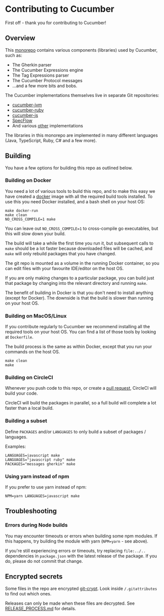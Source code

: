# Contributing to Cucumber

First off - thank you for contributing to Cucumber!

## Overview

This [monorepo](https://gomonorepo.org/) contains various components (libraries)
used by Cucumber, such as:

* The Gherkin parser
* The Cucumber Expressions engine
* The Tag Expressions parser
* The Cucumber Protocol messages
* ...and a few more bits and bobs.

The Cucumber implementations themselves live in separate Git repositories:

* [cucumber-jvm](https://github.com/cucumber/cucumber-jvm)
* [cucumber-ruby](https://github.com/cucumber/cucumber-ruby)
* [cucumber-js](https://github.com/cucumber/cucumber-js)
* [SpecFlow](https://github.com/techtalk/SpecFlow)
* And various [other](https://cucumber.io/docs/installation/) implementations

The libraries in this monorepo are implemented in many different languages
(Java, TypeScript, Ruby, C# and a few more).

## Building

You have a few options for building this repo as outlined below.

### Building on Docker

You need a lot of various tools to build this repo, and to make this easy we have
created a [docker](https://www.docker.com/) image with all the required build tools
installed. To use this you need Docker installed, and a bash shell on your host OS:

```
make docker-run
make clean
NO_CROSS_COMPILE=1 make
```

You can leave out `NO_CROSS_COMPILE=1` to cross-compile go executables, but this
will slow down your build.

The build will take a while the first time you run it, but subsequent calls to `make`
should be a lot faster because downloaded files will be cached, and `make` will
only rebuild packages that you have changed.

The git repo is mounted as a volume in the running Docker container, so you can
edit files with your favourite IDE/editor on the host OS.

If you are only making changes to a particular package, you can build just that
package by changing into the relevant directory and running `make`.

The benefit of building in Docker is that you don't need to install anything
(except for Docker). The downside is that the build is slower than running on
your host OS.

### Building on MacOS/Linux

If you contribute regularly to Cucumber we recommend installing all the required
tools on your host OS. You can find a list of those tools by looking at `Dockerfile`.

The build process is the same as within Docker, except that you run your commands
on the host OS.

```
make clean
make
```

### Building on CircleCI

Whenever you push code to this repo, or create a [pull request](https://help.github.com/en/articles/about-pull-requests), CircleCI will build your code.

CircleCI will build the packages in parallel, so a full build will complete a lot faster
than a local build.

### Building a subset

Define `PACKAGES` and/or `LANGUAGES` to only build a subset of packages / languages.

Examples:

```
LANGUAGES=javascript make
LANGUAGES="javascript ruby" make
PACKAGES="messages gherkin" make
```

### Using yarn instead of npm

If you prefer to use yarn instead of npm:

```
NPM=yarn LANGUAGES=javascript make
```

## Troubleshooting

### Errors during Node builds

You may encounter timeouts or errors when building some npm modules. If this happens,
try building the module with yarn (`NPM=yarn` - see above).

If you're still experiencing errors or timeouts, try replacing `file:../..` dependencies
in `package.json` with the latest release of the package. If you do, please do not
commit that change.

## Encrypted secrets

Some files in the repo are encrypted [git-crypt](https://www.agwa.name/projects/git-crypt/).
Look inside `/.gitattributes` to find out which ones.

Releases can only be made when these files are decrypted. See
[RELEASE_PROCESS.md](./RELEASE_PROCESS.md) for details.
